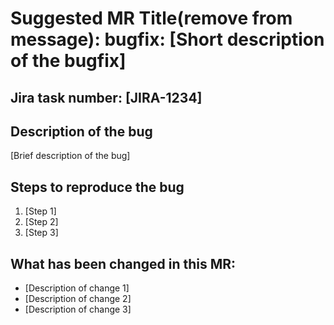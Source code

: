 # Suggested MR Title(remove from message): bugfix: [Short description of the bugfix]

## Jira task number: [JIRA-1234]

## Description of the bug
[Brief description of the bug]

## Steps to reproduce the bug
1. [Step 1]
2. [Step 2]
3. [Step 3]

## What has been changed in this MR:
- [Description of change 1]
- [Description of change 2]
- [Description of change 3]
